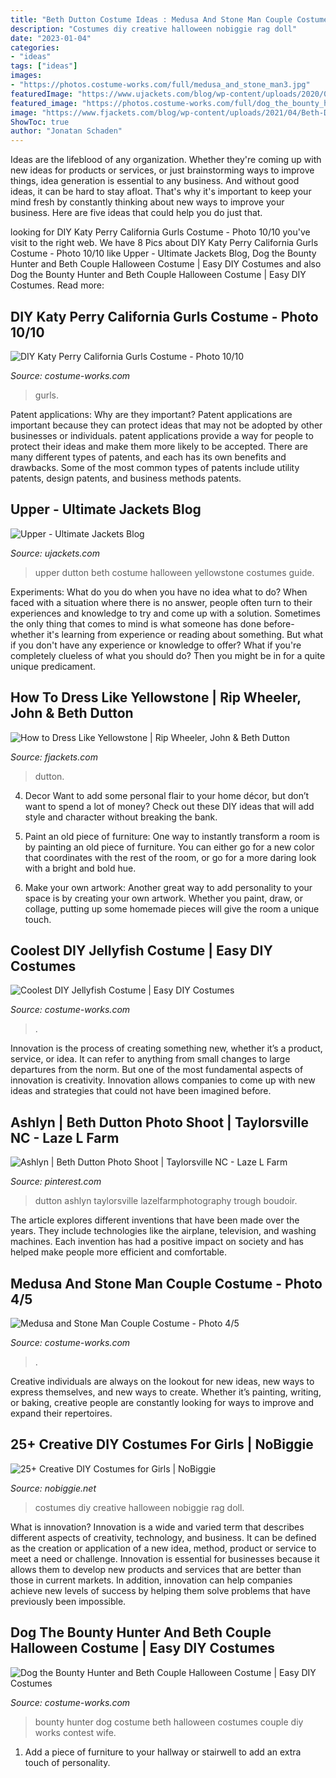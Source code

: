 ```yaml
---
title: "Beth Dutton Costume Ideas : Medusa And Stone Man Couple Costume"
description: "Costumes diy creative halloween nobiggie rag doll"
date: "2023-01-04"
categories:
- "ideas"
tags: ["ideas"]
images:
- "https://photos.costume-works.com/full/medusa_and_stone_man3.jpg"
featuredImage: "https://www.ujackets.com/blog/wp-content/uploads/2020/08/Upper.jpg"
featured_image: "https://photos.costume-works.com/full/dog_the_bounty_hunter_and_beth3.jpg"
image: "https://www.fjackets.com/blog/wp-content/uploads/2021/04/Beth-Dutton-Boot-191x300.jpg"
ShowToc: true
author: "Jonatan Schaden"
---
```



Ideas are the lifeblood of any organization. Whether they're coming up with new ideas for products or services, or just brainstorming ways to improve things, idea generation is essential to any business. And without good ideas, it can be hard to stay afloat. That's why it's important to keep your mind fresh by constantly thinking about new ways to improve your business. Here are five ideas that could help you do just that.

	

		
looking for DIY Katy Perry California Gurls Costume - Photo 10/10 you've visit to the right web. We have 8 Pics about DIY Katy Perry California Gurls Costume - Photo 10/10 like Upper - Ultimate Jackets Blog, Dog the Bounty Hunter and Beth Couple Halloween Costume | Easy DIY Costumes and also Dog the Bounty Hunter and Beth Couple Halloween Costume | Easy DIY Costumes. Read more:
		
    
## DIY Katy Perry California Gurls Costume - Photo 10/10

<img loading=lazy src="https://photos.costume-works.com/full/katy_perry_california_gurls9.jpg" onerror="this.onerror=null;this.src='https://tse3.mm.bing.net/th?id=OIP.LPq6VETDXTjOX5YsNpLufgHaLG&amp;pid=15.1';" alt="DIY Katy Perry California Gurls Costume - Photo 10/10">

_Source: costume-works.com_

>gurls. 

	

Patent applications: Why are they important?
Patent applications are important because they can protect ideas that may not be adopted by other businesses or individuals. patent applications provide a way for people to protect their ideas and make them more likely to be accepted. There are many different types of patents, and each has its own benefits and drawbacks. Some of the most common types of patents include utility patents, design patents, and business methods patents.

    
## Upper - Ultimate Jackets Blog

<img loading=lazy src="https://www.ujackets.com/blog/wp-content/uploads/2020/08/Upper.jpg" onerror="this.onerror=null;this.src='https://tse3.mm.bing.net/th?id=OIP.BjqyJ8OfL3ua8QmN2MWOlgHaJ4&amp;pid=15.1';" alt="Upper - Ultimate Jackets Blog">

_Source: ujackets.com_

>upper dutton beth costume halloween yellowstone costumes guide. 

	

Experiments: What do you do when you have no idea what to do?
When faced with a situation where there is no answer, people often turn to their experiences and knowledge to try and come up with a solution. Sometimes the only thing that comes to mind is what someone has done before- whether it's learning from experience or reading about something. But what if you don't have any experience or knowledge to offer? What if you're completely clueless of what you should do? Then you might be in for a quite unique predicament.

    
## How To Dress Like Yellowstone | Rip Wheeler, John &amp; Beth Dutton

<img loading=lazy src="https://www.fjackets.com/blog/wp-content/uploads/2021/04/Beth-Dutton-Boot-191x300.jpg" onerror="this.onerror=null;this.src='https://tse4.mm.bing.net/th?id=OIP.lN3imSe_DsjmgRx72-zQQgAAAA&amp;pid=15.1';" alt="How to Dress Like Yellowstone | Rip Wheeler, John &amp; Beth Dutton">

_Source: fjackets.com_

>dutton. 

	

4. Decor
Want to add some personal flair to your home décor, but don’t want to spend a lot of money? Check out these DIY ideas that will add style and character without breaking the bank.
1. Paint an old piece of furniture: One way to instantly transform a room is by painting an old piece of furniture. You can either go for a new color that coordinates with the rest of the room, or go for a more daring look with a bright and bold hue.

2. Make your own artwork: Another great way to add personality to your space is by creating your own artwork. Whether you paint, draw, or collage, putting up some homemade pieces will give the room a unique touch.


    
## Coolest DIY Jellyfish Costume | Easy DIY Costumes

<img loading=lazy src="https://photos.costume-works.com/full/jellyfish53.jpg" onerror="this.onerror=null;this.src='https://tse3.mm.bing.net/th?id=OIP.8wfEpIuJpTAaYF2G35L9AwHaLl&amp;pid=15.1';" alt="Coolest DIY Jellyfish Costume | Easy DIY Costumes">

_Source: costume-works.com_

>. 

	

Innovation is the process of creating something new, whether it’s a product, service, or idea. It can refer to anything from small changes to large departures from the norm. But one of the most fundamental aspects of innovation is creativity. Innovation allows companies to come up with new ideas and strategies that could not have been imagined before.

    
## Ashlyn | Beth Dutton Photo Shoot | Taylorsville NC - Laze L Farm

<img loading=lazy src="https://i.pinimg.com/736x/11/7a/29/117a291a6fa790852d9a72eb0e2cb888.jpg" onerror="this.onerror=null;this.src='https://tse2.mm.bing.net/th?id=OIP.pED4CnmQmi_v9K1WvBWhlAHaE8&amp;pid=15.1';" alt="Ashlyn | Beth Dutton Photo Shoot | Taylorsville NC - Laze L Farm">

_Source: pinterest.com_

>dutton ashlyn taylorsville lazelfarmphotography trough boudoir. 

	

The article explores different inventions that have been made over the years. They include technologies like the airplane, television, and washing machines. Each invention has had a positive impact on society and has helped make people more efficient and comfortable.

    
## Medusa And Stone Man Couple Costume - Photo 4/5

<img loading=lazy src="https://photos.costume-works.com/full/medusa_and_stone_man3.jpg" onerror="this.onerror=null;this.src='https://tse2.mm.bing.net/th?id=OIP.VeC8GIT-IZVjUfdL_hHD5gHaLH&amp;pid=15.1';" alt="Medusa and Stone Man Couple Costume - Photo 4/5">

_Source: costume-works.com_

>. 

	

Creative individuals are always on the lookout for new ideas, new ways to express themselves, and new ways to create. Whether it’s painting, writing, or baking, creative people are constantly looking for ways to improve and expand their repertoires.

    
## 25+ Creative DIY Costumes For Girls | NoBiggie

<img loading=lazy src="https://www.nobiggie.net/wp-content/uploads/2014/10/Rag-doll-plus-24-more-creative-diy-costumes-for-girls.jpg" onerror="this.onerror=null;this.src='https://tse2.mm.bing.net/th?id=OIP.vvMKpQL9kzu3IyJMpX9wYgHaLH&amp;pid=15.1';" alt="25+ Creative DIY Costumes for Girls | NoBiggie">

_Source: nobiggie.net_

>costumes diy creative halloween nobiggie rag doll. 

	

What is innovation?
Innovation is a wide and varied term that describes different aspects of creativity, technology, and business. It can be defined as the creation or application of a new idea, method, product or service to meet a need or challenge. Innovation is essential for businesses because it allows them to develop new products and services that are better than those in current markets. In addition, innovation can help companies achieve new levels of success by helping them solve problems that have previously been impossible.

    
## Dog The Bounty Hunter And Beth Couple Halloween Costume | Easy DIY Costumes

<img loading=lazy src="https://photos.costume-works.com/full/dog_the_bounty_hunter_and_beth3.jpg" onerror="this.onerror=null;this.src='https://tse4.mm.bing.net/th?id=OIP._TlJEN7fKGpWyeKaknbp-gHaHD&amp;pid=15.1';" alt="Dog the Bounty Hunter and Beth Couple Halloween Costume | Easy DIY Costumes">

_Source: costume-works.com_

>bounty hunter dog costume beth halloween costumes couple diy works contest wife. 

	

1. Add a piece of furniture to your hallway or stairwell to add an extra touch of personality.

